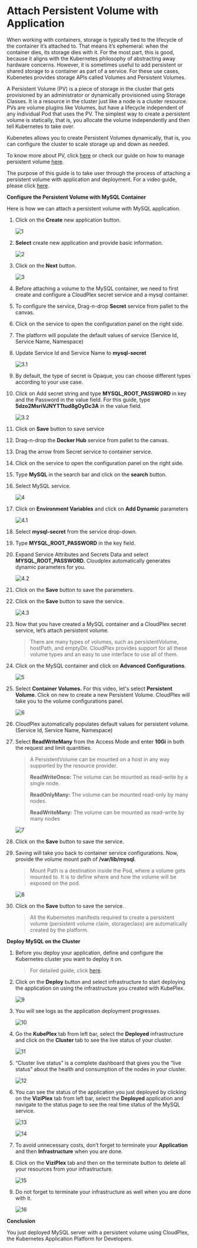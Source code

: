 # Attach Persistent Volume with Application

When working with containers, storage is typically tied to the lifecycle of the container it’s attached to. That means it’s ephemeral: when the container dies, its storage dies with it. For the most part, this is good, because it aligns with the Kubernetes philosophy of abstracting away hardware concerns. However, it is sometimes useful to add persistent or shared storage to a container as part of a service. For these use cases, Kubenetes provides storage APIs called Volumes and Persistent Volumes.

A Persistent Volume (PV) is a piece of storage in the cluster that gets provisioned by an administrator or dynamically provisioned using Storage Classes. It is a resource in the cluster just like a node is a cluster resource. PVs are volume plugins like Volumes, but have a lifecycle independent of any individual Pod that uses the PV. The simplest way to create a persistent volume is statically, that is, you allocate the volume independently and then tell Kubernetes to take over.

Kubenetes allows you to create Persistent Volumes dynamically, that is, you can configure the cluster to scale storage up and down as needed.

To know more about PV, click [here](https://kubernetes.io/docs/concepts/storage/persistent-volumes/) or check our guide on how to manage persistent volume [here](https://cloudplex.io/tutorial/persistent-volumes-tutorial/).

The purpose of this guide is to take user through the process of attaching a persistent volume with application and deployment. For a video guide, please click [here](https://www.youtube.com/watch?v=x1O3dyV9Ahw).

**Configure the Persistent Volume with MySQL Container**

Here is how we can attach a persistent volume with MySQL application.

1. Click on the **Create** new application button.

   ![1](imgs/1.png)

2. **Select** create new application and provide basic information.

   ![2](imgs/2.png)

3. Click on the **Next** button.

   ![3](imgs/3.png)

4. Before attaching a volume to the MySQL container, we need to first create and configure a CloudPlex secret service and a mysql container.

5. To configure the service, Drag-n-drop **Secret** service from pallet to the canvas.

6. Click on the service to open the configuration panel on the right side.

7. The platform will populate the default values of service (Service Id, Service Name, Namespace)

8. Update Service Id and Service Name to **mysql-secret**

   ![3.1](imgs/3.1.png)

9. By default, the type of secret is Opaque, you can choose different types according to your use case.

10. Click on Add secret string and type **MYSQL_ROOT_PASSWORD** in key and the Password in the value field. For this guide, type **5dzo2MsriVJNYTTtud8gOyDc3A** in the value field.

    ![3.2](imgs/3.2.png)

11. Click on **Save** button to save service

12. Drag-n-drop the **Docker Hub** service from pallet to the canvas.

13. Drag the arrow from Secret service to container service.

14. Click on the service to open the configuration panel on the right side.

15. Type **MySQL** in the search bar and click on the **search** button.

16. Select MySQL service.

    ![4](imgs/4.png)

17. Click on **Environment Variables** and click on **Add Dynamic** parameters

    ![4.1](imgs/4.1.png)

18. Select **mysql-secret** from the service drop-down.

19. Type **MYSQL_ROOT_PASSWORD** in the key field.

20. Expand Service Attributes and Secrets Data and select **MYSQL_ROOT_PASSWORD.** Cloudplex automatically generates dynamic  parameters for you.

    ![4.2](imgs/4.2.png)

21. Click on the **Save** button to save the parameters.

22. Click on the **Save** button to save the service.

    ![4.3](imgs/4.3.png)

23. Now that you have created a MySQL container and a CloudPlex secret service, let’s attach persistent volume.

    > There are many types of volumes, such as persistentVolume, hostPath, and emptyDir. CloudPlex provides support for all these volume types and an easy to use interface to use all of them.

24. Click on the MySQL container and click on **Advanced Configurations**.

    ![5](imgs/5.png)

25. Select **Container Volumes.** For this video, let's select **Persistent Volume**. Click on new to create a new Persistent Volume. CloudPlex will take you to the volume configurations panel. 

    ![6](imgs/6.png)

26. CloudPlex automatically populates default values for persistent volume. (Service Id, Service Name, Namespace)

27. Select **ReadWriteMany** from the Access Mode and enter **10Gi** in both the request and limit quantities.

    > A PersistentVolume can be mounted on a host in any way supported by the resource provider.
    >
    > **ReadWriteOnce:** The volume can be mounted as read-write by a single node.
    >
    > **ReadOnlyMany:** The volume can be mounted read-only by many nodes.
    >
    > **ReadWriteMany:** The volume can be mounted as read-write by many nodes

    ![7](imgs/7.png)

28. Click on the **Save** button to save the service.

29. Saving will take you back to container service configurations. Now, provide the volume mount path of **/var/lib/mysql**. 

    > Mount Path is a destination inside the Pod, where a volume gets mounted to. It is to define where and how the volume will be exposed on the pod.

    ![8](imgs/8.png)

30. Click on the **Save** button to save the service.

    > All the Kubernetes manifests required to create a persistent volume (persistent volume claim, storageclass) are automatically created by the platform.

**Deploy MySQL on the Cluster**

1. Before you deploy your application, define and configure the Kubernetes cluster you want to deploy it on.

   > For detailed guide, click [here](/pages/user-guide/getting-started/deploy-infrastructure-using-kubeplex/deploy-infrastructure-using-kubeplex?id=deploy-infrastructure-using-kubeplex).

2. Click on the **Deploy** button and select infrastructure to start deploying the application on using the infrastructure you created with KubePlex.

   ![9](imgs/9.png)

3. You will see logs as the application deployment progresses.

   ![10](imgs/10.png)

4. Go the **KubePlex** tab from left bar, select the **Deployed** infrastructure and click on the **Cluster** tab to see the live status of your cluster.

   ![11](imgs/11.png)

5. “Cluster live status” is a complete dashboard that gives you the “live status” about the health and consumption of the nodes in your cluster.

   ![12](imgs/12.png)

6. You can see the status of the application you just deployed by clicking on the **ViziPlex** tab from left bar, select the **Deployed** application and navigate to the status page to see the real time status of the MySQL service.

   ![13](imgs/13.png)

   ![14](imgs/14.png)

7. To avoid unnecessary costs, don’t forget to terminate your **Application** and then **Infrastructure** when you are done.

8. Click on the **ViziPlex** tab and then on the terminate button to delete all your resources from your infrastructure.

   ![15](imgs/15.png)

9. Do not forget to terminate your infrastructure as well when you are done with it.

   ![16](imgs/16.png)

**Conclusion**

You just deployed MySQL server with a persistent volume using CloudPlex, the Kubernetes Application Platform for Developers. 
